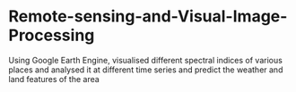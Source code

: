 # Remote-sensing-and-Visual-Image-Processing
Using Google Earth Engine, visualised different spectral indices of various places and analysed it at different time series and predict the weather and land features of the area
